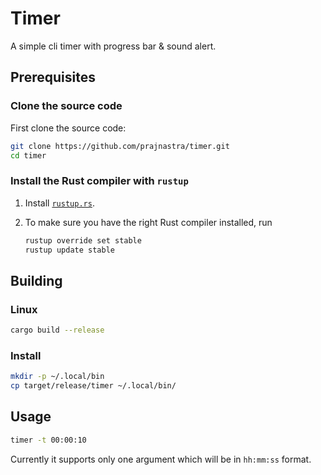 # Timer
A simple cli timer with progress bar & sound alert.

## Prerequisites

### Clone the source code

First clone the source code:

```sh
git clone https://github.com/prajnastra/timer.git
cd timer 
```

### Install the Rust compiler with `rustup`

1. Install [`rustup.rs`](https://rustup.rs/).

3. To make sure you have the right Rust compiler installed, run

   ```sh
   rustup override set stable
   rustup update stable
   ```

## Building

### Linux 

```sh
cargo build --release
```

### Install
```sh
mkdir -p ~/.local/bin
cp target/release/timer ~/.local/bin/
```

## Usage
```bash
timer -t 00:00:10
```
Currently it supports only one argument which will be in `hh:mm:ss` format.
